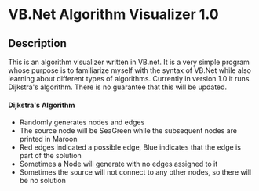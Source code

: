 # VB.Net Algorithm Visualizer 1.0


## Description  
This is an algorithm visualizer written in VB.net. It is a very simple program whose purpose is to familiarize myself with the syntax of VB.Net while also learning about different types of algorithms. Currently in version 1.0 it runs Dijkstra's algorithm. There is no guarantee that this will be updated.


#### Dijkstra's Algorithm
* Randomly generates nodes and edges
* The source node will be SeaGreen while the subsequent nodes are printed in Maroon
* Red edges indicated a possible edge, Blue indicates that the edge is part of the solution
* Sometimes a Node will generate with no edges assigned to it
* Sometimes the source will not connect to any other nodes, so there will be no solution
